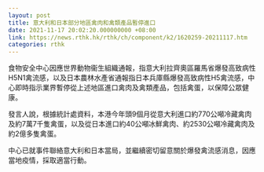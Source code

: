 ```yaml
---
layout: post
title: 意大利和日本部分地區禽肉和禽類產品暫停進口
date: 2021-11-17 20:02:20.000000000 +08:00
link: https://news.rthk.hk/rthk/ch/component/k2/1620259-20211117.htm
categories: rthk
---
```


食物安全中心因應世界動物衞生組織通報，指意大利拉齊奧區羅馬省爆發高致病性H5N1禽流感，以及日本農林水產省通報指日本兵庫縣爆發高致病性H5禽流感，中心即時指示業界暫停從上述地區進口禽肉及禽類產品，包括禽蛋，以保障公眾健康。

發言人說，根據統計處資料，本港今年頭9個月從意大利進口約770公噸冷藏禽肉及約7萬7千隻禽蛋，以及從日本進口約40公噸冰鮮禽肉、約2530公噸冷藏禽肉及約2億多隻禽蛋。

中心已就事件聯絡意大利和日本當局，並繼續密切留意關於爆發禽流感消息，因應當地疫情，採取適當行動。
